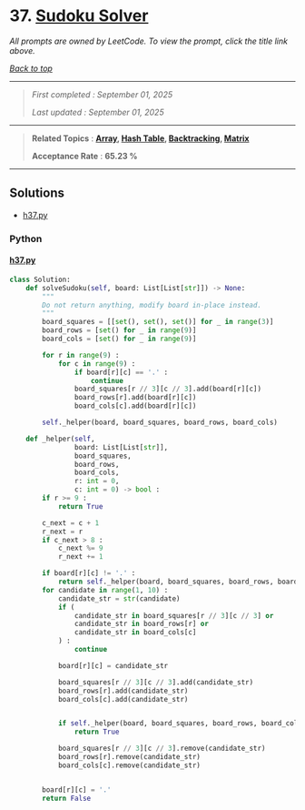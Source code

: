 # 37. [Sudoku Solver](<https://leetcode.com/problems/sudoku-solver>)

*All prompts are owned by LeetCode. To view the prompt, click the title link above.*

*[Back to top](<../README.md>)*

------

> *First completed : September 01, 2025*
>
> *Last updated : September 01, 2025*

------

> **Related Topics** : **[Array](<by_topic/Array.md>), [Hash Table](<by_topic/Hash Table.md>), [Backtracking](<by_topic/Backtracking.md>), [Matrix](<by_topic/Matrix.md>)**
>
> **Acceptance Rate** : **65.23 %**

------

## Solutions

- [h37.py](<../my-submissions/h37.py>)
### Python
#### [h37.py](<../my-submissions/h37.py>)
```Python
class Solution:
    def solveSudoku(self, board: List[List[str]]) -> None:
        """
        Do not return anything, modify board in-place instead.
        """
        board_squares = [[set(), set(), set()] for _ in range(3)]
        board_rows = [set() for _ in range(9)]
        board_cols = [set() for _ in range(9)]

        for r in range(9) :
            for c in range(9) :
                if board[r][c] == '.' :
                    continue
                board_squares[r // 3][c // 3].add(board[r][c])
                board_rows[r].add(board[r][c])
                board_cols[c].add(board[r][c])

        self._helper(board, board_squares, board_rows, board_cols)

    def _helper(self, 
                board: List[List[str]], 
                board_squares, 
                board_rows, 
                board_cols, 
                r: int = 0, 
                c: int = 0) -> bool :
        if r >= 9 :
            return True

        c_next = c + 1
        r_next = r
        if c_next > 8 :
            c_next %= 9
            r_next += 1

        if board[r][c] != '.' :
            return self._helper(board, board_squares, board_rows, board_cols, r_next, c_next)
        for candidate in range(1, 10) :
            candidate_str = str(candidate)
            if (
                candidate_str in board_squares[r // 3][c // 3] or
                candidate_str in board_rows[r] or
                candidate_str in board_cols[c]
            ) :
                continue

            board[r][c] = candidate_str

            board_squares[r // 3][c // 3].add(candidate_str)
            board_rows[r].add(candidate_str)
            board_cols[c].add(candidate_str)


            if self._helper(board, board_squares, board_rows, board_cols, r_next, c_next) :
                return True

            board_squares[r // 3][c // 3].remove(candidate_str)
            board_rows[r].remove(candidate_str)
            board_cols[c].remove(candidate_str)


        board[r][c] = '.'
        return False
```

